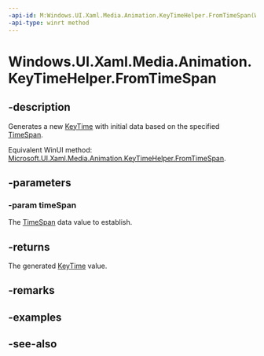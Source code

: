 ```yaml
---
-api-id: M:Windows.UI.Xaml.Media.Animation.KeyTimeHelper.FromTimeSpan(Windows.Foundation.TimeSpan)
-api-type: winrt method
---
```


<!-- Method syntax
public Windows.UI.Xaml.Media.Animation.KeyTime FromTimeSpan(Windows.Foundation.TimeSpan timeSpan)
-->

# Windows.UI.Xaml.Media.Animation.KeyTimeHelper.FromTimeSpan

## -description
Generates a new [KeyTime](keytime.md) with initial data based on the specified [TimeSpan](../windows.foundation/timespan.md).

Equivalent WinUI method: [Microsoft.UI.Xaml.Media.Animation.KeyTimeHelper.FromTimeSpan](/windows/winui/api/microsoft.ui.xaml.media.animation.keytimehelper.fromtimespan).

## -parameters
### -param timeSpan
The [TimeSpan](../windows.foundation/timespan.md) data value to establish.

## -returns
The generated [KeyTime](keytime.md) value.

## -remarks

## -examples

## -see-also
